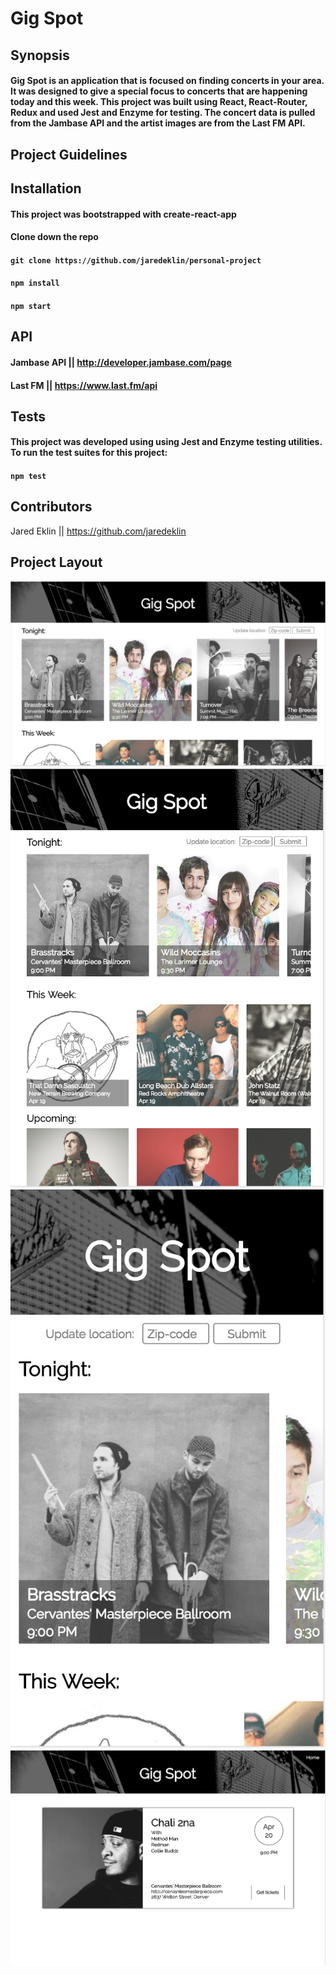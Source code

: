 # Gig Spot

## Synopsis
#### Gig Spot is an application that is focused on finding concerts in your area. It was designed to give a special focus to concerts that are happening today and this week. This project was built using React, React-Router, Redux and used Jest and Enzyme for testing. The concert data is pulled from the Jambase API and the artist images are from the Last FM API.

## Project Guidelines

## Installation

#### This project was bootstrapped with create-react-app

#### Clone down the repo
#### ```git clone https://github.com/jaredeklin/personal-project```

#### ```npm install```

#### ```npm start```

## API
#### Jambase API || http://developer.jambase.com/page
#### Last FM || https://www.last.fm/api

## Tests

#### This project was developed using using Jest and Enzyme testing utilities. To run the test suites for this project:

#### ```npm test```

## Contributors
Jared Eklin || https://github.com/jaredeklin

## Project Layout

![Desktop Layout](./src/images/desktop-layout.png)
![Ipad Layout](./src/images/Ipad-layout.png)
![Mobile Layout](./src/images/mobile-layout.png)
![Event Layout](./src/images/Event-layout.png)

